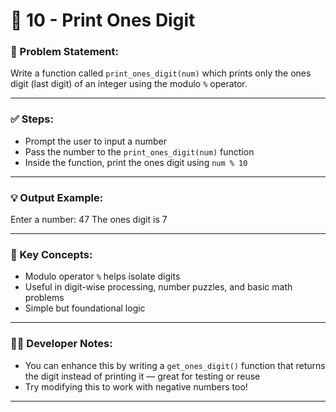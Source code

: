 # 🔢 10 - Print Ones Digit

### 📌 Problem Statement:
Write a function called `print_ones_digit(num)` which prints only the ones digit (last digit) of an integer using the modulo `%` operator.

---

### ✅ Steps:
- Prompt the user to input a number
- Pass the number to the `print_ones_digit(num)` function
- Inside the function, print the ones digit using `num % 10`

---

### 💡 Output Example:

Enter a number: 47 The ones digit is 7


---

### 🧠 Key Concepts:
- Modulo operator `%` helps isolate digits
- Useful in digit-wise processing, number puzzles, and basic math problems
- Simple but foundational logic

---

### 👨‍💻 Developer Notes:
- You can enhance this by writing a `get_ones_digit()` function that returns the digit instead of printing it — great for testing or reuse
- Try modifying this to work with negative numbers too!

---

